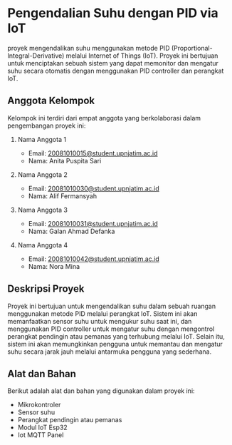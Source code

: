 # Pengendalian Suhu dengan PID via IoT

proyek mengendalikan suhu menggunakan metode PID (Proportional-Integral-Derivative) melalui Internet of Things (IoT). Proyek ini bertujuan untuk menciptakan sebuah sistem yang dapat memonitor dan mengatur suhu secara otomatis dengan menggunakan PID controller dan perangkat IoT.

## Anggota Kelompok
Kelompok ini terdiri dari empat anggota yang berkolaborasi dalam pengembangan proyek ini:

1. Nama Anggota 1
   - Email: 20081010015@student.upnjatim.ac.id
   - Nama: Anita Puspita Sari
   
2. Nama Anggota 2
   - Email: 20081010030@student.upnjatim.ac.id
   - Nama: Alif Fermansyah
   
3. Nama Anggota 3
   - Email: 20081010031@student.upnjatim.ac.id
   - Nama: Galan Ahmad Defanka
   
4. Nama Anggota 4
   - Email: 20081010042@student.upnjatim.ac.id
   - Nama: Nora Mina
   

## Deskripsi Proyek
Proyek ini bertujuan untuk mengendalikan suhu dalam sebuah ruangan menggunakan metode PID melalui perangkat IoT. Sistem ini akan memanfaatkan sensor suhu untuk mengukur suhu saat ini, dan menggunakan PID controller untuk mengatur suhu dengan mengontrol perangkat pendingin atau pemanas yang terhubung melalui IoT. Selain itu, sistem ini akan memungkinkan pengguna untuk memantau dan mengatur suhu secara jarak jauh melalui antarmuka pengguna yang sederhana.

## Alat dan Bahan
Berikut adalah alat dan bahan yang digunakan dalam proyek ini:

- Mikrokontroler 
- Sensor suhu 
- Perangkat pendingin atau pemanas 
- Modul IoT Esp32
- Iot MQTT Panel

